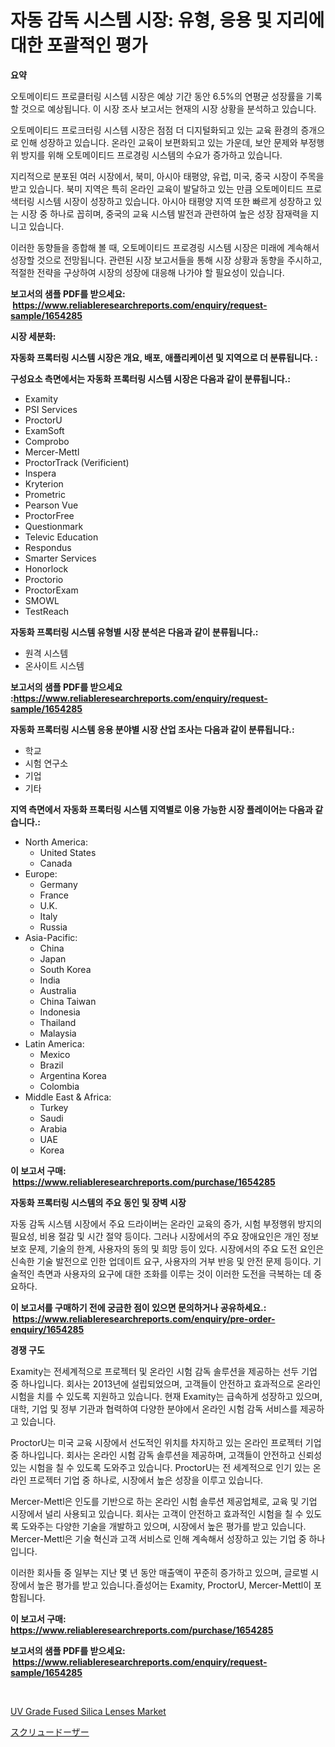<p><h1>자동 감독 시스템 시장: 유형, 응용 및 지리에 대한 포괄적인 평가</h1></p><p><strong>요약</strong></p>
<p><p>오토메이티드 프로클터링 시스템 시장은 예상 기간 동안 6.5%의 연평균 성장률을 기록할 것으로 예상됩니다. 이 시장 조사 보고서는 현재의 시장 상황을 분석하고 있습니다. </p><p>오토메이티드 프로크터링 시스템 시장은 점점 더 디지털화되고 있는 교육 환경의 증개으로 인해 성장하고 있습니다. 온라인 교육이 보편화되고 있는 가운데, 보안 문제와 부정행위 방지를 위해 오토메이티드 프로경링 시스템의 수요가 증가하고 있습니다. </p><p>지리적으로 분포된 여러 시장에서, 북미, 아시아 태평양, 유럽, 미국, 중국 시장이 주목을 받고 있습니다. 북미 지역은 특히 온라인 교육이 발달하고 있는 만큼 오토메이티드 프로색터링 시스템 시장이 성장하고 있습니다. 아시아 태평양 지역 또한 빠르게 성장하고 있는 시장 중 하나로 꼽히며, 중국의 교육 시스템 발전과 관련하여 높은 성장 잠재력을 지니고 있습니다.</p><p>이러한 동향들을 종합해 볼 때, 오토메이티드 프로경링 시스템 시장은 미래에 계속해서 성장할 것으로 전망됩니다. 관련된 시장 보고서들을 통해 시장 상황과 동향을 주시하고, 적절한 전략을 구상하여 시장의 성장에 대응해 나가야 할 필요성이 있습니다.</p></p>
<p><strong>보고서의 샘플 PDF를 받으세요: &nbsp;<a href="https://www.reliableresearchreports.com/enquiry/request-sample/1654285">https://www.reliableresearchreports.com/enquiry/request-sample/1654285</a></strong></p>
<p><strong>시장 세분화:</strong></p>
<p><strong> 자동화 프록터링 시스템 시장은 개요, 배포, 애플리케이션 및 지역으로 더 분류됩니다. :</strong></p>
<p><strong>구성요소 측면에서는 자동화 프록터링 시스템 시장은 다음과 같이 분류됩니다.:</strong></p>
<p><ul><li>Examity</li><li>PSI Services</li><li>ProctorU</li><li>ExamSoft</li><li>Comprobo</li><li>Mercer-Mettl</li><li>ProctorTrack (Verificient)</li><li>Inspera</li><li>Kryterion</li><li>Prometric</li><li>Pearson Vue</li><li>ProctorFree</li><li>Questionmark</li><li>Televic Education</li><li>Respondus</li><li>Smarter Services</li><li>Honorlock</li><li>Proctorio</li><li>ProctorExam</li><li>SMOWL</li><li>TestReach</li></ul></p>
<p><strong> 자동화 프록터링 시스템 유형별 시장 분석은 다음과 같이 분류됩니다.:</strong></p>
<p><ul><li>원격 시스템</li><li>온사이트 시스템</li></ul></p>
<p><strong>보고서의 샘플 PDF를 받으세요 :<a href="https://www.reliableresearchreports.com/enquiry/request-sample/1654285">https://www.reliableresearchreports.com/enquiry/request-sample/1654285</a></strong></p>
<p><strong> 자동화 프록터링 시스템 응용 분야별 시장 산업 조사는 다음과 같이 분류됩니다.:</strong></p>
<p><ul><li>학교</li><li>시험 연구소</li><li>기업</li><li>기타</li></ul></p>
<p><strong>지역 측면에서 자동화 프록터링 시스템 지역별로 이용 가능한 시장 플레이어는 다음과 같습니다.:</strong></p>
<p><ul>
    <li>
        North America:
        <ul>
            <li>United States</li>
            <li>Canada</li>
        </ul>
    </li>
    <li>
        Europe:
        <ul>
            <li>Germany</li>
            <li>France</li>
            <li>U.K.</li>
            <li>Italy</li>
            <li>Russia</li>
        </ul>
    </li>
    <li>
        Asia-Pacific:
        <ul>
            <li>China</li>
            <li>Japan</li>
            <li>South Korea</li>
            <li>India</li>
            <li>Australia</li>
            <li>China Taiwan</li>
            <li>Indonesia</li>
            <li>Thailand</li>
            <li>Malaysia</li>
        </ul>
    </li>
    <li>
        Latin America:
        <ul>
            <li>Mexico</li>
            <li>Brazil</li>
            <li>Argentina Korea</li>
            <li>Colombia</li>
        </ul>
    </li>
    <li>
        Middle East & Africa:
        <ul>
            <li>Turkey</li>
            <li>Saudi</li>
            <li>Arabia</li>
            <li>UAE</li>
            <li>Korea</li>
        </ul>
    </li>
    </ul></p>
<p><strong>이 보고서 구매: &nbsp;<a href="https://www.reliableresearchreports.com/purchase/1654285">https://www.reliableresearchreports.com/purchase/1654285</a></strong></p>
<p><strong>자동화 프록터링 시스템의 주요 동인 및 장벽 시장</strong></p>
<p><p>자동 감독 시스템 시장에서 주요 드라이버는 온라인 교육의 증가, 시험 부정행위 방지의 필요성, 비용 절감 및 시간 절약 등이다. 그러나 시장에서의 주요 장애요인은 개인 정보 보호 문제, 기술의 한계, 사용자의 동의 및 희망 등이 있다. 시장에서의 주요 도전 요인은 신속한 기술 발전으로 인한 업데이트 요구, 사용자의 거부 반응 및 안전 문제 등이다. 기술적인 측면과 사용자의 요구에 대한 조화를 이루는 것이 이러한 도전을 극복하는 데 중요하다.</p></p>
<p><strong>이 보고서를 구매하기 전에 궁금한 점이 있으면 문의하거나 공유하세요.: &nbsp;<a href="https://www.reliableresearchreports.com/enquiry/pre-order-enquiry/1654285">https://www.reliableresearchreports.com/enquiry/pre-order-enquiry/1654285</a></strong></p>
<p><strong>경쟁 구도</strong></p>
<p><p>Examity는 전세계적으로 프로젝터 및 온라인 시험 감독 솔루션을 제공하는 선두 기업 중 하나입니다. 회사는 2013년에 설립되었으며, 고객들이 안전하고 효과적으로 온라인 시험을 치를 수 있도록 지원하고 있습니다. 현재 Examity는 급속하게 성장하고 있으며, 대학, 기업 및 정부 기관과 협력하여 다양한 분야에서 온라인 시험 감독 서비스를 제공하고 있습니다.</p><p>ProctorU는 미국 교육 시장에서 선도적인 위치를 차지하고 있는 온라인 프로젝터 기업 중 하나입니다. 회사는 온라인 시험 감독 솔루션을 제공하며, 고객들이 안전하고 신뢰성 있는 시험을 칠 수 있도록 도와주고 있습니다. ProctorU는 전 세계적으로 인기 있는 온라인 프로젝터 기업 중 하나로, 시장에서 높은 성장을 이루고 있습니다.</p><p>Mercer-Mettl은 인도를 기반으로 하는 온라인 시험 솔루션 제공업체로, 교육 및 기업 시장에서 널리 사용되고 있습니다. 회사는 고객이 안전하고 효과적인 시험을 칠 수 있도록 도와주는 다양한 기술을 개발하고 있으며, 시장에서 높은 평가를 받고 있습니다. Mercer-Mettl은 기술 혁신과 고객 서비스로 인해 계속해서 성장하고 있는 기업 중 하나입니다. </p><p>이러한 회사들 중 일부는 지난 몇 년 동안 매출액이 꾸준히 증가하고 있으며, 글로벌 시장에서 높은 평가를 받고 있습니다.즐성어는 Examity, ProctorU, Mercer-Mettl이 포함됩니다.</p></p>
<p><strong>이 보고서 구매: &nbsp; <a href="https://www.reliableresearchreports.com/purchase/1654285">https://www.reliableresearchreports.com/purchase/1654285</a></strong></p>
<p><strong>보고서의 샘플 PDF를 받으세요: &nbsp;<a href="https://www.reliableresearchreports.com/enquiry/request-sample/1654285">https://www.reliableresearchreports.com/enquiry/request-sample/1654285</a></strong><strong></strong></p>
<p>&nbsp;</p>
<p><p><a href="https://github.com/RickHolmes3/Market-Research-Report-List-4/blob/main/uv-grade-fused-silica-lenses-market.md">UV Grade Fused Silica Lenses Market</a></p><p><a href="https://github.com/zekaoe592392/Market-Research-Report-List-1/blob/main/485806613871.md">スクリュードーザー</a></p></p>
